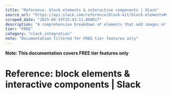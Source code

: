 ```yaml
---
title: "Reference: block elements & interactive components | Slack"
source_url: "https://api.slack.com/reference/block-kit/block-elements#multi_select"
scraped_date: "2025-08-19T15:43:11.868017"
description: "A comprehensive breakdown of elements that add images or interactivity to blocks."
tier: "FREE"
category: "slack_integration"
note: "Documentation filtered for FREE tier features only"
---
```

**Note: This documentation covers FREE tier features only**

# Reference: block elements & interactive components | Slack

